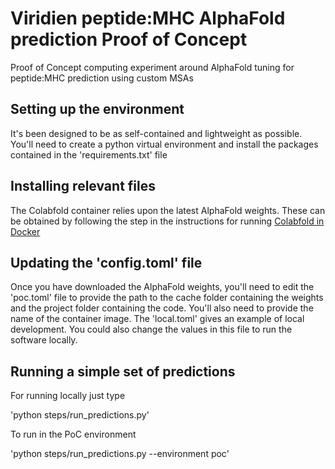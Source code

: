 # Viridien peptide:MHC AlphaFold prediction Proof of Concept
Proof of Concept computing experiment around AlphaFold tuning for peptide:MHC prediction using custom MSAs


## Setting up the environment

It's been designed to be as self-contained and lightweight as possible. You'll need to create a python virtual environment and install the packages contained in the 'requirements.txt' file

## Installing relevant files

The Colabfold container relies upon the latest AlphaFold weights. These can be obtained by following the step in the instructions for running [Colabfold in Docker](https://github.com/sokrypton/ColabFold/wiki/Running-ColabFold-in-Docker)

## Updating the 'config.toml' file

Once you have downloaded the AlphaFold weights, you'll need to edit the 'poc.toml' file to provide the path to the cache folder containing the weights and the project folder containing the code. You'll also need to provide the name of the container image. The 'local.toml' gives an example of local development. You could also change the values in this file to run the software locally. 

## Running a simple set of predictions

For running locally just type

'python steps/run_predictions.py'

To run in the PoC environment

'python steps/run_predictions.py --environment poc'